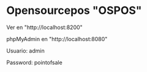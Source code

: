 # Opensourcepos "OSPOS"

Ver en "http://localhost:8200"

phpMyAdmin en "http://localhost:8080"

Usuario: admin

Password: pointofsale
